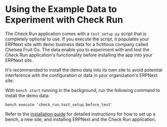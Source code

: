 # Using the Example Data to Experiment with Check Run

The Check Run application comes with a `test_setup.py` script that is completely optional to use. If you execute the script, it populates your ERPNext site with demo business data for a fictitious company called Chelsea Fruit Co. The data enable you to experiment with and test the Check Run application's functionality before installing the app into your ERPNext site.

It's recommended to install the demo data into its own site to avoid potential interference with the configuration or data in your organization's ERPNext site.

With `bench start` running in the background, run the following command to install the demo data:

```shell
bench execute 'check_run.test_setup.before_test'
```

Refer to the [installation guide](./installationguide.md) for detailed instructions for how to set up a bench, a new site, and installing ERPNext and the Check Run application.
